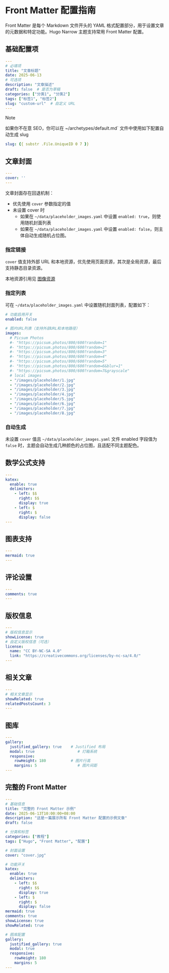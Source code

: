 # Front Matter 配置指南

Front Matter 是每个 Markdown 文件开头的 YAML 格式配置部分，用于设置文章的元数据和特定功能。Hugo Narrow 主题支持常用 Front Matter 配置。

## 基础配置项

```yaml
---
# 必填项
title: "文章标题"
date: 2025-06-13
# 可选项
description: "文章描述"
draft: false  # 是否为草稿
categories: ["分类1", "分类2"]
tags: ["标签1", "标签2"]
slug: "custom-url"  # 自定义 URL
---
```

> [!NOTE] 
> 如果你不在意 SEO，你可以在 ~/archetypes/default.md` 文件中使用如下配置自动生成 slug
> ```yaml
> slug: {{ substr .File.UniqueID 0 7 }}
> ```

## 文章封面

```yaml
---
cover: ''
---
```

文章封面存在回退机制：

- 优先使用 `cover` 参数指定的值
- 未设置 cover 时
  - 如果在 `~/data/placeholder_images.yaml` 中设置 `enabled: true`，则使用随机封面列表
  - 如果在 `~/data/placeholder_images.yaml` 中设置 `enabled: false`，则主体自动生成随机占位图。

### 指定链接

`cover` 值支持外部 URL 和本地资源，优先使用页面资源，其次是全局资源，最后支持静态目录资源。

本地资源引用见 [图像资源](/zh/posts/image)


### 指定列表

可在 `~/data/placeholder_images.yaml` 中设置随机封面列表，配置如下：

```yaml
# 功能启用开关
enabled: false

# 图片URL列表（支持外部URL和本地路径）
images:
  # Picsum Photos
  #- "https://picsum.photos/800/600?random=1"
  #- "https://picsum.photos/800/600?random=2"
  #- "https://picsum.photos/800/600?random=3"
  #- "https://picsum.photos/800/600?random=4"
  #- "https://picsum.photos/800/600?random=5"
  #- "https://picsum.photos/800/600?random=6&blur=1"
  #- "https://picsum.photos/800/600?random=7&grayscale"
  # local images
  - "/images/placeholder/1.jpg"
  - "/images/placeholder/2.jpg"
  - "/images/placeholder/3.jpg"  
  - "/images/placeholder/4.jpg"
  - "/images/placeholder/5.jpg"
  - "/images/placeholder/6.jpg"
  - "/images/placeholder/7.jpg"
  - "/images/placeholder/8.jpg"
```

### 自动生成

未设置 `cover` 值且 `~/data/placeholder_images.yaml` 文件 enabled 字段值为 `false` 时，主题会自动生成几种颜色的占位图，且适配不同主题配色。


## 数学公式支持

```yaml
---
katex:
  enable: true
  delimiters:
    - left: $$
      right: $$
      display: true
    - left: $
      right: $
      display: false
---
```

## 图表支持

```yaml
---
mermaid: true
---
```

## 评论设置

```yaml
---
comments: true
---
```

## 版权信息

```yaml
---
# 版权信息显示
showLicense: true
# 自定义版权信息（可选）
license:
  name: "CC BY-NC-SA 4.0"
  link: "https://creativecommons.org/licenses/by-nc-sa/4.0/"
---
```

## 相关文章

```yaml
---
# 相关文章显示
showRelated: true
relatedPostsCount: 3
---
```

## 图库

```yaml
---
gallery:
  justified_gallery: true    # Justified 布局
  modal: true                   # 灯箱系统
  responsive:
    rowHeight: 180           # 图片行高
    margins: 5                  # 图片间距  
---
```



## 完整的 Front Matter

```yaml
---
# 基础信息
title: "完整的 Front Matter 示例"
date: 2025-06-13T10:00:00+08:00
description: "这是一篇展示所有 Front Matter 配置的示例文章"
draft: false

# 分类和标签
categories: ["教程"]
tags: ["Hugo", "Front Matter", "配置"]

# 封面设置
cover: "cover.jpg"

# 功能开关
katex:
  enable: true
  delimiters:
    - left: $$
      right: $$
      display: true
    - left: $
      right: $
      display: false
mermaid: true
comments: true
showLicense: true
showRelated: true

# 图库配置
gallery:
  justified_gallery: true
  modal: true
  responsive:
    rowHeight: 180
    margins: 5
---
```

